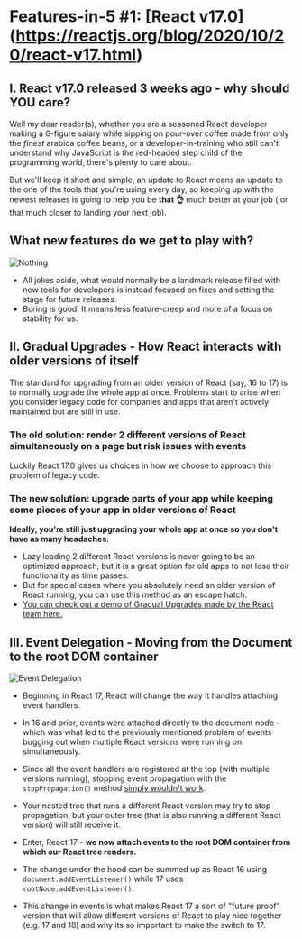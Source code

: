 # Features-in-5 #1: [React v17.0] (https://reactjs.org/blog/2020/10/20/react-v17.html)
## I. React v17.0 released 3 weeks ago - why should YOU care?
Well my dear reader(s), whether you are a seasoned React developer making a 6-figure salary while sipping on pour-over coffee made from only the _finest_ arabica coffee beans, or a developer-in-training who still can't understand why JavaScript is the red-headed step child of the programming world, there's plenty to care about. 

But we'll keep it short and simple, an update to React means an update to the one of the tools that you're using every day, so keeping up with the newest releases is going to help you be __that 👌__ much better at your job ( or that much closer to landing your next job).

## What new features do we get to play with?
![Nothing ](https://media0.giphy.com/media/nYogYgSmIJaIo/giphy.gif?cid=ecf05e471aff41dc34a43dbea57e200a32cbffdebcd5868b&rid=giphy.gif)

- All jokes aside, what would normally be a landmark release filled with new tools for developers is instead focused on fixes and setting the stage for future releases.
- Boring is good! It means less feature-creep and more of a focus on stability for us.

## II. Gradual Upgrades - How React interacts with older versions of itself
The standard for upgrading from an older version of React (say, 16 to 17) is to normally upgrade the whole app at once.
Problems start to arise when you consider legacy code for companies and apps that aren't actively maintained but are still in use. 
### The old solution: render 2 different versions of React simultaneously on a page but risk issues with events
Luckily React 17.0 gives us choices in how we choose to approach this problem of legacy code.
### The new solution: upgrade parts of your app while keeping some pieces of your app in older versions of React
__Ideally, you're still just upgrading your whole app at once so you don't have as many headaches.__

- Lazy loading 2 different React versions is never going to be an optimized approach, but it is a great option for old apps to not lose their functionality as time passes.
- But for special cases where you absolutely need an older version of React running, you can use this method as an escape hatch.
- [You can check out a demo of Gradual Upgrades made by the React team here.](https://github.com/reactjs/react-gradual-upgrade-demo/)

## III. Event Delegation - Moving from the Document to the root DOM container
![Event Delegation](https://reactjs.org/static/bb4b10114882a50090b8ff61b3c4d0fd/1e088/react_17_delegation.png)
- Beginning in React 17, React will change the way it handles attaching event handlers.

- In 16 and prior, events were attached directly to the document node - which was what led to the previously mentioned problem of events bugging out when multiple React versions were running on simultaneously.

- Since all the event handlers are registered at the top (with multiple versions running), stopping event propagation with the ```stopPropagation()``` method [simply wouldn't work](https://github.com/facebook/react/pull/8117).

- Your nested tree that runs a different React version may try to stop propagation, but your outer tree (that is also running a different React version) will still receive it.

- Enter, React 17 - __we now attach events to the root DOM container from which our React tree renders.__

- The change under the hood can be summed up as React 16 using ```document.addEventListener()``` while 17 uses ```rootNode.addEventListener()```.

- This change in events is what makes React 17 a sort of "future proof" version that will allow different versions of React to play nice together (e.g. 17 and 18) and why its so important to make the switch to 17.
